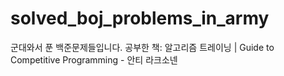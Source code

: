 # solved_boj_problems_in_army
군대와서 푼 백준문제들입니다.
공부한 책: 알고리즘 트레이닝 | Guide to Competitive Programming - 안티 라크소넨
